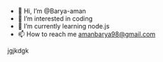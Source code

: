 - 👋 Hi, I’m @Barya-aman
- 👀 I’m interested in coding
- 🌱 I’m currently learning node.js
- 📫 How to reach me amanbarya98@gmail.com

<!---
Barya-aman/Barya-aman is a ✨ special ✨ repository because its `README.md` (this file) appears on your GitHub profile.
You can click the Preview link to take a look at your changes.
--->
jgjkdgk